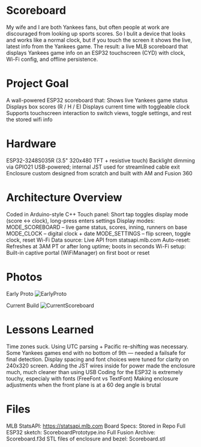 # Scoreboard
My wife and I are both Yankees fans, but often people at work are discouraged from looking up sports scores. So I bulit a device that looks and works like a normal clock, but if you touch the screen it shows the live, latest info from the Yankees game. The result: a live MLB scoreboard that displays Yankees game info on an ESP32 touchscreen (CYD) with clock, Wi-Fi config, and offline persistence.

# Project Goal
A wall-powered ESP32 scoreboard that:
    Shows live Yankees game status
    Displays box scores (R / H / E)
    Displays current time with toggleable clock
    Supports touchscreen interaction to switch views, toggle settings, and rest the stored wifi info

# Hardware
ESP32-3248S035R (3.5" 320x480 TFT + resistive touch)
Backlight dimming via GPIO21
USB-powered; internal JST used for streamlined cable exit
Enclosure custom designed from scratch and built with AM and Fusion 360

# Architecture Overview
Coded in Arduino-style C++
Touch panel: Short tap toggles display mode (score ↔ clock), long-press enters settings
Display modes:
    MODE_SCOREBOARD – live game status, scores, inning, runners on base
    MODE_CLOCK – digital clock + date
    MODE_SETTINGS – flip screen, toggle clock, reset Wi-Fi
Data source: Live API from statsapi.mlb.com
Auto-reset: Refreshes at 3AM PT or after long uptime; boots in seconds
Wi-Fi setup: Built-in captive portal (WiFiManager) on first boot or reset

# Photos
Early Proto
![EarlyProto](https://github.com/user-attachments/assets/f6440fe7-e67e-47fb-aa2f-fecacd956c5a)

Current Build
![CurrentScoreboard](https://github.com/user-attachments/assets/ccfb72b6-7670-484e-8638-d6ba8d4bcea1)

# Lessons Learned
Time zones suck. Using UTC parsing + Pacific re-shifting was necessary.
Some Yankees games end with no bottom of 9th — needed a failsafe for final detection.
Display spacing and font choices were tuned for clarity on 240x320 screen.
Adding the JST wires inside for power made the enclosure much, much cleaner than using USB
Coding for the ESP32 is extremely touchy, especialy with fonts (FreeFont vs TextFont)
Making enclosure adjustments when the front plane is at a 60 deg angle is brutal

# Files
MLB StatsAPI: https://statsapi.mlb.com
Board Specs: Stored in Repo
Full ESP32 sketch: ScoreboardPrototype.ino
Full Fusion Archive: Scoreboard.f3d
STL files of enclosure and bezel: Scoreboard.stl
